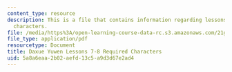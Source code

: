 ```yaml
---
content_type: resource
description: This is a file that contains information regarding lessons 7-8 required
  characters.
file: /media/https%3A/open-learning-course-data-rc.s3.amazonaws.com/21g-107-chinese-i-streamlined-fall-2014/5a8a6eaa2b02aefd13c5a9d3d67e2ad4_MIT21G_107F14_L7and8Req.pdf
file_type: application/pdf
resourcetype: Document
title: Daxue Yuwen Lessons 7-8 Required Characters
uid: 5a8a6eaa-2b02-aefd-13c5-a9d3d67e2ad4
---
```

